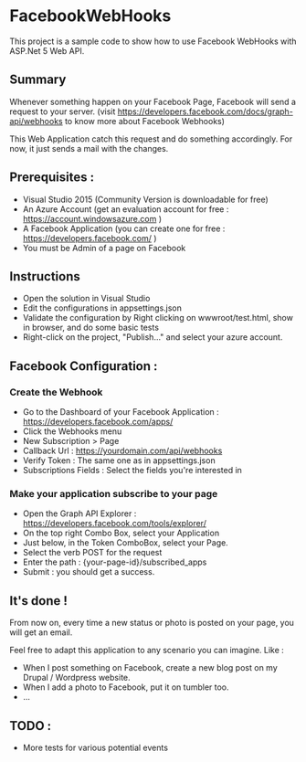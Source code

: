 # FacebookWebHooks

This project is a sample code to show how to use Facebook WebHooks with ASP.Net 5 Web API.

## Summary

Whenever something happen on your Facebook Page, Facebook will send a request to your server. (visit https://developers.facebook.com/docs/graph-api/webhooks to know more about Facebook Webhooks)

This Web Application catch this request and do something accordingly. For now, it just sends a mail with the changes.

## Prerequisites :

* Visual Studio 2015 (Community Version is downloadable for free)
* An Azure Account (get an evaluation account for free : https://account.windowsazure.com )
* A Facebook Application (you can create one for free : https://developers.facebook.com/ )
* You must be Admin of a page on Facebook

## Instructions

* Open the solution in Visual Studio
* Edit the configurations in appsettings.json
* Validate the configuration by Right clicking on wwwroot/test.html, show in browser, and do some basic tests
* Right-click on the project, "Publish..." and select your azure account. 

## Facebook Configuration :

### Create the Webhook

* Go to the Dashboard of your Facebook Application : https://developers.facebook.com/apps/
* Click the Webhooks menu
* New Subscription > Page
 * Callback Url : https://yourdomain.com/api/webhooks
 * Verify Token : The same one as in appsettings.json
 * Subscriptions Fields : Select the fields you're interested in
 
### Make your application subscribe to your page

* Open the Graph API Explorer : https://developers.facebook.com/tools/explorer/
* On the top right Combo Box, select your Application
* Just below, in the Token ComboBox, select your Page.
* Select the verb POST for the request
* Enter the path : {your-page-id}/subscribed_apps
* Submit : you should get a success.


## It's done !

From now on, every time a new status or photo is posted on your page, you will get an email.

Feel free to adapt this application to any scenario you can imagine. Like :
- When I post something on Facebook, create a new blog post on my Drupal / Wordpress website.
- When I add a photo to Facebook, put it on tumbler too.
- ...

## TODO :

* More tests for various potential events

 
